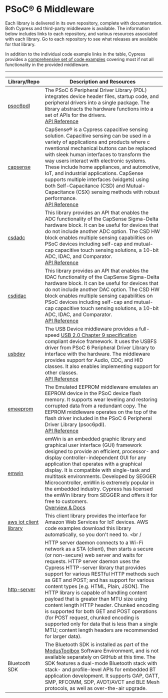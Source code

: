 # PSoC® 6 Middleware

Each library is delivered in its own repository, complete with documentation. Both Cypress and third-party middleware is available. The information below includes links to each repository, and various resources associated with each library. Go to each repository to see what releases are available for that library. 

In addition to the individual code example links in the table, Cypress provides a [comprehensive set of code examples](https://github.com/cypresssemiconductorco/Code-Examples-for-ModusToolbox-Software) covering most if not all functionality in the provided middleware.

------

| Library/Repo                                                 | Description and Resources                                    |
| ------------------------------------------------------------ | ------------------------------------------------------------ |
| [psoc6pdl](https://github.com/cypresssemiconductorco/psoc6pdl) | The PSoC 6 Peripheral Driver Library (PDL) integrates device header files, startup code, and peripheral drivers into a single package. The library abstracts the hardware functions into a set of APIs for the drivers.<br />[API Reference](https://cypresssemiconductorco.github.io/psoc6pdl/pdl_api_reference_manual/html/index.html) |
| [capsense](https://github.com/cypresssemiconductorco/capsense) | CapSense® is a Cypress capacitive sensing solution. Capacitive sensing can be used in a variety of applications and products where c nventional mechanical buttons can be replaced with sleek human interfaces to transform the way users interact with electronic systems. These include home appliances, and automotive, IoT, and industrial applications. CapSense supports multiple interfaces (widgets) using both Self-Capacitance (CSD) and Mutual-Capacitance (CSX) sensing methods with robust performance.<br />[API Reference](https://cypresssemiconductorco.github.io/capsense/capsense_api_reference_manual/html/index.html) |
| [csdadc](https://github.com/cypresssemiconductorco/csdadc)   | This library provides an API that enables the ADC functionality of the CapSense Sigma-Delta hardware block. It can be useful for devices that do not include another ADC option. The CSD HW block enables multiple sensing capabilities on PSoC devices including self-cap and mutual-cap capacitive touch sensing solutions, a 10-bit ADC, IDAC, and Comparator. <br />[API Reference](https://cypresssemiconductorco.github.io/csdadc/csdadc_api_reference_manual/html/index.html) |
| [csdidac](https://github.com/cypresssemiconductorco/csdidac) | This library provides an API that enables the IDAC functionality of the CapSense Sigma-Delta hardware block. It can be useful for devices that do not include another DAC option. The CSD HW block enables multiple sensing capabilities on PSoC devices including self-cap and mutual-cap capacitive touch sensing solutions, a 10-bit ADC, IDAC, and Comparator. <br />[API Reference](https://cypresssemiconductorco.github.io/csdidac/csdidac_api_reference_manual/html/index.html) |
| [usbdev](https://github.com/cypresssemiconductorco/usbdev)   | The USB Device middleware provides a full-speed [USB 2.0 Chapter 9 specification](https://usb.org/document-library/usb-20-specification) compliant device framework. It uses the USBFS driver from PSoC 6 Peripheral Driver Library to interface with the hardware. The middleware provides support for Audio, CDC, and HID classes. It also enables implementing support for other classes.<br />[API Reference](https://cypresssemiconductorco.github.io/usbdev/usbfs_dev_api_reference_manual/html/index.html) |
| [emeeprom](https://github.com/cypresssemiconductorco/emeeprom) | The Emulated EEPROM middleware emulates an EEPROM device in the PSoC device flash memory. It supports wear leveling and restoring corrupted data from a redundant copy. The EEPROM middleware operates on the top of the flash driver included in the PSoC 6 Peripheral Driver Library (psoc6pdl).<br />[API Reference](https://cypresssemiconductorco.github.io/emeeprom/em_eeprom_api_reference_manual/html/index.html) |
| [emwin](https://github.com/cypresssemiconductorco/emwin)     | emWin is an embedded graphic library and graphical user interface (GUI) framework designed to provide an efficient, processor- and display controller-independent GUI for any application that operates with a graphical display. It is compatible with single-task and multitask environments. Developed by SEGGER Microcontroller, emWin is extremely popular in the embedded industry. Cypress has licensed the emWin library from SEGGER and offers it for free to customers.<br />[Overview & Docs](https://cypresssemiconductorco.github.io/emwin/emwin_overview/html/index.html) |
| [aws iot client library](https://github.com/cypresssemiconductorco/aws-iot) | This client library provides the interface for Amazon Web Services for IoT devices. AWS code examples download this library automatically, so you don't need to. <br / |
| [http-server](https://github.com/cypresssemiconductorco/http-server) | HTTP server daemon connects to a Wi-Fi network as a STA (client), then starts a secure (or non-secure) web server and waits for requests. HTTP server daemon uses the Cypress HTTP-server library that provides support for various RESTful HTTP methods such as GET and POST; and has support for various content types [e.g. HTML, Plain, JSON]. The HTTP library is capable of handling content payload that is greater than MTU size using content length HTTP header. Chunked encoding is supported for both GET and POST operations (for POST request, chunked encoding is supported only for data that is less than a single MTU; content length headers are recommended for larger data). |
| Bluetooth SDK                                                | The Bluetooth SDK is installed as part of the [ModusToolbox](https://www.cypress.com/products/modustoolbox-software-environment) Software Environment, and is not available separately on GitHub at this time. The SDK features a dual-mode Bluetooth stack with stack- and profile-level APIs for embedded BT application development. It supports GAP, GATT, SMP, RFCOMM, SDP, AVDT/AVCT and BLE Mesh protocols, as well as over-the-air upgrade. |


